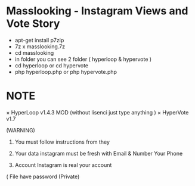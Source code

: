 # Masslooking - Instagram Views and Vote Story

- apt-get install p7zip
- 7z x masslooking.7z
- cd masslooking
- in folder you can see 2 folder ( hyperloop & hypervote )
- cd hyperloop or cd hypervote
- php hyperloop.php or php hypervote.php


# NOTE
× HyperLoop v1.4.3 MOD (without lisenci just type anything )
× HyperVote v1.7

(WARNING)
1. You must follow instructions from they

2. Your data instagram must be fresh with Email & Number Your Phone

3. Account Instagram is real your account


( File have password (Private)
